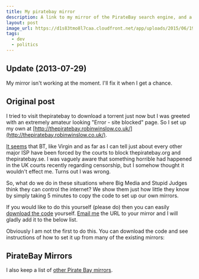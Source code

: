 ```yaml
---
title: My piratebay mirror
description: A link to my mirror of the PirateBay search engine, and a list of other such mirrors.
layout: post
image_url: https://d1s83tmo8l7caa.cloudfront.net/app/uploads/2015/06/19211804/pirate-bay.png
tags:
  - dev
  - politics
---
```


## Update (2013-07-29)

My mirror isn't working at the moment. I'll fix it when I get a chance.

## Original post

I tried to visit thepiratebay to download a torrent just now but I was
greeted with an extremely amateur looking "Error - site blocked" page.
So I set up my own at [http://thepiratebay.robinwinslow.co.uk/](http://thepiratebay.robinwinslow.co.uk/).

[It seems](http://www.ichi.co.uk/post/22269260925/bypassing-the-uk-pirate-bay-blocks-via-proxies-mirrors) that BT, like Virgin and as far as I can tell just about
every other major ISP have been forced by the courts to block
thepiratebay.org and thepiratebay.se. I was vaguely aware that something
horrible had happened in the UK courts recently regarding censorship,
but I somehow thought it wouldn't effect me. Turns out I was wrong.

So, what do we do in these situations where Big Media and Stupid Judges
think they can control the internet? We show them just how little they
know by simply taking 5 minutes to copy the code to set up our own
mirrors.

If you would like to do this yourself (please do) then you can
easily [download the code](http://unblockedpiratebay.com/external/) yourself. [Email me](mailto:robin@robinwinslow.co.uk) the URL to your mirror and I will gladly add it to the below list.

Obviously I am not the first to do this. You can download the code and
see instructions of how to set it up from many of the existing mirrors:

## PirateBay Mirrors

I also keep a list of [other Pirate Bay mirrors](/2013/07/22/list-mirror-sites-for-the-pirate-bay/).

